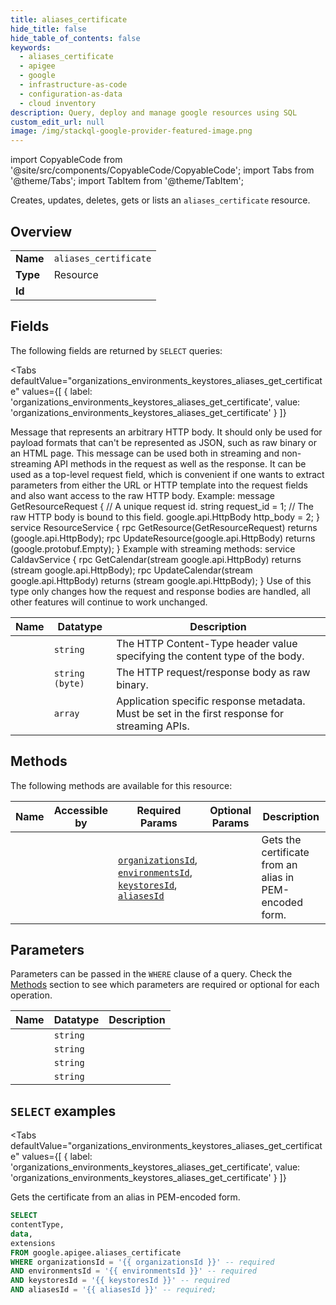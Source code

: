 ```yaml
--- 
title: aliases_certificate
hide_title: false
hide_table_of_contents: false
keywords:
  - aliases_certificate
  - apigee
  - google
  - infrastructure-as-code
  - configuration-as-data
  - cloud inventory
description: Query, deploy and manage google resources using SQL
custom_edit_url: null
image: /img/stackql-google-provider-featured-image.png
---
```


import CopyableCode from '@site/src/components/CopyableCode/CopyableCode';
import Tabs from '@theme/Tabs';
import TabItem from '@theme/TabItem';

Creates, updates, deletes, gets or lists an <code>aliases_certificate</code> resource.

## Overview
<table><tbody>
<tr><td><b>Name</b></td><td><code>aliases_certificate</code></td></tr>
<tr><td><b>Type</b></td><td>Resource</td></tr>
<tr><td><b>Id</b></td><td><CopyableCode code="google.apigee.aliases_certificate" /></td></tr>
</tbody></table>

## Fields

The following fields are returned by `SELECT` queries:

<Tabs
    defaultValue="organizations_environments_keystores_aliases_get_certificate"
    values={[
        { label: 'organizations_environments_keystores_aliases_get_certificate', value: 'organizations_environments_keystores_aliases_get_certificate' }
    ]}
>
<TabItem value="organizations_environments_keystores_aliases_get_certificate">

Message that represents an arbitrary HTTP body. It should only be used for payload formats that can't be represented as JSON, such as raw binary or an HTML page. This message can be used both in streaming and non-streaming API methods in the request as well as the response. It can be used as a top-level request field, which is convenient if one wants to extract parameters from either the URL or HTTP template into the request fields and also want access to the raw HTTP body. Example: message GetResourceRequest &#123; // A unique request id. string request_id = 1; // The raw HTTP body is bound to this field. google.api.HttpBody http_body = 2; &#125; service ResourceService &#123; rpc GetResource(GetResourceRequest) returns (google.api.HttpBody); rpc UpdateResource(google.api.HttpBody) returns (google.protobuf.Empty); &#125; Example with streaming methods: service CaldavService &#123; rpc GetCalendar(stream google.api.HttpBody) returns (stream google.api.HttpBody); rpc UpdateCalendar(stream google.api.HttpBody) returns (stream google.api.HttpBody); &#125; Use of this type only changes how the request and response bodies are handled, all other features will continue to work unchanged.

<table>
<thead>
    <tr>
    <th>Name</th>
    <th>Datatype</th>
    <th>Description</th>
    </tr>
</thead>
<tbody>
<tr>
    <td><CopyableCode code="contentType" /></td>
    <td><code>string</code></td>
    <td>The HTTP Content-Type header value specifying the content type of the body.</td>
</tr>
<tr>
    <td><CopyableCode code="data" /></td>
    <td><code>string (byte)</code></td>
    <td>The HTTP request/response body as raw binary.</td>
</tr>
<tr>
    <td><CopyableCode code="extensions" /></td>
    <td><code>array</code></td>
    <td>Application specific response metadata. Must be set in the first response for streaming APIs.</td>
</tr>
</tbody>
</table>
</TabItem>
</Tabs>

## Methods

The following methods are available for this resource:

<table>
<thead>
    <tr>
    <th>Name</th>
    <th>Accessible by</th>
    <th>Required Params</th>
    <th>Optional Params</th>
    <th>Description</th>
    </tr>
</thead>
<tbody>
<tr>
    <td><a href="#organizations_environments_keystores_aliases_get_certificate"><CopyableCode code="organizations_environments_keystores_aliases_get_certificate" /></a></td>
    <td><CopyableCode code="select" /></td>
    <td><a href="#parameter-organizationsId"><code>organizationsId</code></a>, <a href="#parameter-environmentsId"><code>environmentsId</code></a>, <a href="#parameter-keystoresId"><code>keystoresId</code></a>, <a href="#parameter-aliasesId"><code>aliasesId</code></a></td>
    <td></td>
    <td>Gets the certificate from an alias in PEM-encoded form.</td>
</tr>
</tbody>
</table>

## Parameters

Parameters can be passed in the `WHERE` clause of a query. Check the [Methods](#methods) section to see which parameters are required or optional for each operation.

<table>
<thead>
    <tr>
    <th>Name</th>
    <th>Datatype</th>
    <th>Description</th>
    </tr>
</thead>
<tbody>
<tr id="parameter-aliasesId">
    <td><CopyableCode code="aliasesId" /></td>
    <td><code>string</code></td>
    <td></td>
</tr>
<tr id="parameter-environmentsId">
    <td><CopyableCode code="environmentsId" /></td>
    <td><code>string</code></td>
    <td></td>
</tr>
<tr id="parameter-keystoresId">
    <td><CopyableCode code="keystoresId" /></td>
    <td><code>string</code></td>
    <td></td>
</tr>
<tr id="parameter-organizationsId">
    <td><CopyableCode code="organizationsId" /></td>
    <td><code>string</code></td>
    <td></td>
</tr>
</tbody>
</table>

## `SELECT` examples

<Tabs
    defaultValue="organizations_environments_keystores_aliases_get_certificate"
    values={[
        { label: 'organizations_environments_keystores_aliases_get_certificate', value: 'organizations_environments_keystores_aliases_get_certificate' }
    ]}
>
<TabItem value="organizations_environments_keystores_aliases_get_certificate">

Gets the certificate from an alias in PEM-encoded form.

```sql
SELECT
contentType,
data,
extensions
FROM google.apigee.aliases_certificate
WHERE organizationsId = '{{ organizationsId }}' -- required
AND environmentsId = '{{ environmentsId }}' -- required
AND keystoresId = '{{ keystoresId }}' -- required
AND aliasesId = '{{ aliasesId }}' -- required;
```
</TabItem>
</Tabs>
